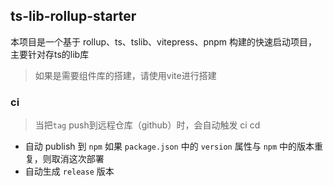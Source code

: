 ## ts-lib-rollup-starter

本项目是一个基于 rollup、ts、tslib、vitepress、pnpm 构建的快速启动项目，主要针对存ts的lib库

> 如果是需要组件库的搭建，请使用vite进行搭建

### ci

> 当把`tag` push到远程仓库（github）时，会自动触发 ci cd

- 自动 publish 到 `npm` 如果 `package.json` 中的 `version` 属性与 `npm` 中的版本重复，则取消这次部署
- 自动生成 `release` 版本
